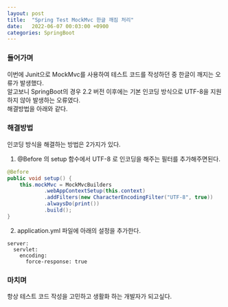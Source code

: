 ```yaml
---
layout: post
title:  "Spring Test MockMvc 한글 깨짐 처리"
date:   2022-06-07 00:03:00 +0900
categories: SpringBoot
---
```


### 들어가며
이번에 Junit으로 MockMvc를 사용하여 테스트 코드를 작성하던 중 한글이 깨지는 오류가 발생했다. <br>
알고보니 SpringBoot의 경우 2.2 버전 이후에는 기본 인코딩 방식으로 UTF-8을 지원하지 않아 발생하는 오류였다.<br>
해결방법을 아래와 같다.<br>

### 해결방법
인코딩 방식을 해결하는 방법은 2가지가 있다. <br>
1. @Before 의 setup 함수에서 UTF-8 로 인코딩을 해주는 필터를 추가해주면된다.
```java
@Before
public void setup() {
    this.mockMvc = MockMvcBuilders
            .webAppContextSetup(this.context)
            .addFilters(new CharacterEncodingFilter("UTF-8", true))
            .alwaysDo(print())
            .build();
}
```
2. application.yml 파일에 아래의 설정을 추가한다.
```
server:
  servlet:
    encoding:
      force-response: true
```

### 마치며
항상 테스트 코드 작성을 고민하고 생활화 하는 개발자가 되고싶다.


